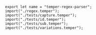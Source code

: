 
    export let name = "temper-regex-parser";
    import("./regex.temper");
    import("./tests/capture.temper");
    import("./tests/id.temper");
    import("./tests/sub.temper");
    import("./tests/variations.temper");

